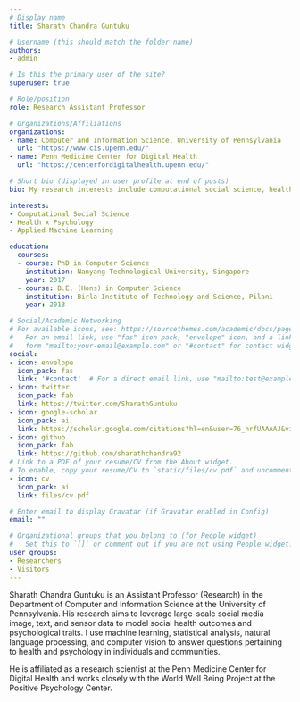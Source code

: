 ```yaml
---
# Display name
title: Sharath Chandra Guntuku

# Username (this should match the folder name)
authors:
- admin

# Is this the primary user of the site?
superuser: true

# Role/position
role: Research Assistant Professor

# Organizations/Affiliations
organizations:
- name: Computer and Information Science, University of Pennsylvania
  url: "https://www.cis.upenn.edu/"
- name: Penn Medicine Center for Digital Health
  url: "https://centerfordigitalhealth.upenn.edu/"

# Short bio (displayed in user profile at end of posts)
bio: My research interests include computational social science, health informatics, personal sensing, and applied machine learning.

interests:
- Computational Social Science
- Health x Psychology
- Applied Machine Learning

education:
  courses:
  - course: PhD in Computer Science
    institution: Nanyang Technological University, Singapore
    year: 2017
  - course: B.E. (Hons) in Computer Science
    institution: Birla Institute of Technology and Science, Pilani
    year: 2013

# Social/Academic Networking
# For available icons, see: https://sourcethemes.com/academic/docs/page-builder/#icons
#   For an email link, use "fas" icon pack, "envelope" icon, and a link in the
#   form "mailto:your-email@example.com" or "#contact" for contact widget.
social:
- icon: envelope
  icon_pack: fas
  link: '#contact'  # For a direct email link, use "mailto:test@example.org".
- icon: twitter
  icon_pack: fab
  link: https://twitter.com/SharathGuntuku
- icon: google-scholar
  icon_pack: ai
  link: https://scholar.google.com/citations?hl=en&user=76_hrfUAAAAJ&view_op=list_works&sortby=pubdate
- icon: github
  icon_pack: fab
  link: https://github.com/sharathchandra92
# Link to a PDF of your resume/CV from the About widget.
# To enable, copy your resume/CV to `static/files/cv.pdf` and uncomment the lines below.
- icon: cv
  icon_pack: ai
  link: files/cv.pdf

# Enter email to display Gravatar (if Gravatar enabled in Config)
email: ""

# Organizational groups that you belong to (for People widget)
#   Set this to `[]` or comment out if you are not using People widget.
user_groups:
- Researchers
- Visitors
---
```


Sharath Chandra Guntuku is an Assistant Professor (Research) in the Department of Computer and Information Science at the University of Pennsylvania. His research aims to leverage large-scale social media image, text, and sensor data to model social health outcomes and psychological traits. I use machine learning, statistical analysis, natural language processing, and computer vision to answer questions pertaining to health and psychology in individuals and communities.

He is affiliated as a research scientist at the Penn Medicine Center for Digital Health and works closely with the World Well Being Project at the Positive Psychology Center.
